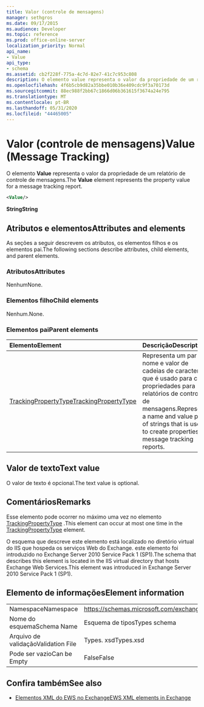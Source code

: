 ```yaml
---
title: Valor (controle de mensagens)
manager: sethgros
ms.date: 09/17/2015
ms.audience: Developer
ms.topic: reference
ms.prod: office-online-server
localization_priority: Normal
api_name:
- Value
api_type:
- schema
ms.assetid: cb2f228f-775a-4c7d-82e7-41c7c953c808
description: O elemento value representa o valor da propriedade de um relatório de controle de mensagens.
ms.openlocfilehash: 4f6b5cb9d82a35bbe010b36e409cdc9f3a70173d
ms.sourcegitcommit: 88ec988f2bb67c1866d06b361615f3674a24e795
ms.translationtype: MT
ms.contentlocale: pt-BR
ms.lasthandoff: 05/31/2020
ms.locfileid: "44465005"
---
```

# <a name="value-message-tracking"></a><span data-ttu-id="cd0ab-103">Valor (controle de mensagens)</span><span class="sxs-lookup"><span data-stu-id="cd0ab-103">Value (Message Tracking)</span></span>

<span data-ttu-id="cd0ab-104">O elemento **Value** representa o valor da propriedade de um relatório de controle de mensagens.</span><span class="sxs-lookup"><span data-stu-id="cd0ab-104">The **Value** element represents the property value for a message tracking report.</span></span> 
  
```xml
<Value/>
```

<span data-ttu-id="cd0ab-105">**String**</span><span class="sxs-lookup"><span data-stu-id="cd0ab-105">**String**</span></span>

## <a name="attributes-and-elements"></a><span data-ttu-id="cd0ab-106">Atributos e elementos</span><span class="sxs-lookup"><span data-stu-id="cd0ab-106">Attributes and elements</span></span>

<span data-ttu-id="cd0ab-107">As seções a seguir descrevem os atributos, os elementos filhos e os elementos pai.</span><span class="sxs-lookup"><span data-stu-id="cd0ab-107">The following sections describe attributes, child elements, and parent elements.</span></span>
  
### <a name="attributes"></a><span data-ttu-id="cd0ab-108">Atributos</span><span class="sxs-lookup"><span data-stu-id="cd0ab-108">Attributes</span></span>

<span data-ttu-id="cd0ab-109">Nenhum</span><span class="sxs-lookup"><span data-stu-id="cd0ab-109">None.</span></span>
  
### <a name="child-elements"></a><span data-ttu-id="cd0ab-110">Elementos filho</span><span class="sxs-lookup"><span data-stu-id="cd0ab-110">Child elements</span></span>

<span data-ttu-id="cd0ab-111">Nenhum.</span><span class="sxs-lookup"><span data-stu-id="cd0ab-111">None.</span></span>
  
### <a name="parent-elements"></a><span data-ttu-id="cd0ab-112">Elementos pai</span><span class="sxs-lookup"><span data-stu-id="cd0ab-112">Parent elements</span></span>

|<span data-ttu-id="cd0ab-113">**Elemento**</span><span class="sxs-lookup"><span data-stu-id="cd0ab-113">**Element**</span></span>|<span data-ttu-id="cd0ab-114">**Descrição**</span><span class="sxs-lookup"><span data-stu-id="cd0ab-114">**Description**</span></span>|
|:-----|:-----|
|[<span data-ttu-id="cd0ab-115">TrackingPropertyType</span><span class="sxs-lookup"><span data-stu-id="cd0ab-115">TrackingPropertyType</span></span>](trackingpropertytype.md) <br/> |<span data-ttu-id="cd0ab-116">Representa um par de nome e valor de cadeias de caracteres que é usado para criar propriedades para relatórios de controle de mensagens.</span><span class="sxs-lookup"><span data-stu-id="cd0ab-116">Represents a name and value pair of strings that is used to create properties for message tracking reports.</span></span>  <br/> |
   
## <a name="text-value"></a><span data-ttu-id="cd0ab-117">Valor de texto</span><span class="sxs-lookup"><span data-stu-id="cd0ab-117">Text value</span></span>

<span data-ttu-id="cd0ab-118">O valor de texto é opcional.</span><span class="sxs-lookup"><span data-stu-id="cd0ab-118">The text value is optional.</span></span>
  
## <a name="remarks"></a><span data-ttu-id="cd0ab-119">Comentários</span><span class="sxs-lookup"><span data-stu-id="cd0ab-119">Remarks</span></span>

<span data-ttu-id="cd0ab-120">Esse elemento pode ocorrer no máximo uma vez no elemento [TrackingPropertyType](trackingpropertytype.md) .</span><span class="sxs-lookup"><span data-stu-id="cd0ab-120">This element can occur at most one time in the [TrackingPropertyType](trackingpropertytype.md) element.</span></span> 
  
<span data-ttu-id="cd0ab-121">O esquema que descreve este elemento está localizado no diretório virtual do IIS que hospeda os serviços Web do Exchange. este elemento foi introduzido no Exchange Server 2010 Service Pack 1 (SP1).</span><span class="sxs-lookup"><span data-stu-id="cd0ab-121">The schema that describes this element is located in the IIS virtual directory that hosts Exchange Web Services.This element was introduced in Exchange Server 2010 Service Pack 1 (SP1).</span></span>
  
## <a name="element-information"></a><span data-ttu-id="cd0ab-122">Elemento de informações</span><span class="sxs-lookup"><span data-stu-id="cd0ab-122">Element information</span></span>

|||
|:-----|:-----|
|<span data-ttu-id="cd0ab-123">Namespace</span><span class="sxs-lookup"><span data-stu-id="cd0ab-123">Namespace</span></span>  <br/> |https://schemas.microsoft.com/exchange/services/2006/types  <br/> |
|<span data-ttu-id="cd0ab-124">Nome do esquema</span><span class="sxs-lookup"><span data-stu-id="cd0ab-124">Schema Name</span></span>  <br/> |<span data-ttu-id="cd0ab-125">Esquema de tipos</span><span class="sxs-lookup"><span data-stu-id="cd0ab-125">Types schema</span></span>  <br/> |
|<span data-ttu-id="cd0ab-126">Arquivo de validação</span><span class="sxs-lookup"><span data-stu-id="cd0ab-126">Validation File</span></span>  <br/> |<span data-ttu-id="cd0ab-127">Types. xsd</span><span class="sxs-lookup"><span data-stu-id="cd0ab-127">Types.xsd</span></span>  <br/> |
|<span data-ttu-id="cd0ab-128">Pode ser vazio</span><span class="sxs-lookup"><span data-stu-id="cd0ab-128">Can be Empty</span></span>  <br/> |<span data-ttu-id="cd0ab-129">False</span><span class="sxs-lookup"><span data-stu-id="cd0ab-129">False</span></span>  <br/> |
   
## <a name="see-also"></a><span data-ttu-id="cd0ab-130">Confira também</span><span class="sxs-lookup"><span data-stu-id="cd0ab-130">See also</span></span>

- [<span data-ttu-id="cd0ab-131">Elementos XML do EWS no Exchange</span><span class="sxs-lookup"><span data-stu-id="cd0ab-131">EWS XML elements in Exchange</span></span>](ews-xml-elements-in-exchange.md)


